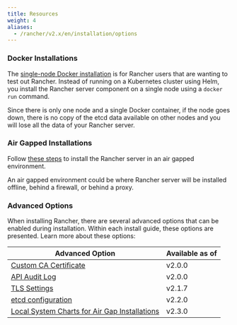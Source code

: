 ```yaml
---
title: Resources
weight: 4
aliases:
  - /rancher/v2.x/en/installation/options
---
```


### Docker Installations

The [single-node Docker installation]({{<baseurl>}}/rancher/v2.x/en/installation/other-installation-methods/single-node-docker) is for Rancher users that are wanting to test out Rancher. Instead of running on a Kubernetes cluster using Helm, you install the Rancher server component on a single node using a `docker run` command.

Since there is only one node and a single Docker container, if the node goes down, there is no copy of the etcd data available on other nodes and you will lose all the data of your Rancher server.

### Air Gapped Installations

Follow [these steps]({{<baseurl>}}/rancher/v2.x/en/installation/other-installation-methods/air-gap) to install the Rancher server in an air gapped environment.

An air gapped environment could be where Rancher server will be installed offline, behind a firewall, or behind a proxy.

### Advanced Options

When installing Rancher, there are several advanced options that can be enabled during installation. Within each install guide, these options are presented. Learn more about these options:

| Advanced Option                                                                                                         | Available as of |
| ----------------------------------------------------------------------------------------------------------------------- | --------------- |
| [Custom CA Certificate]({{<baseurl>}}/rancher/v2.x/en/installation/options/custom-ca-root-certificate/)                 | v2.0.0          |
| [API Audit Log]({{<baseurl>}}/rancher/v2.x/en/installation/options/api-audit-log/)                                      | v2.0.0          |
| [TLS Settings]({{<baseurl>}}/rancher/v2.x/en/installation/options/tls-settings/)                                        | v2.1.7          |
| [etcd configuration]({{<baseurl>}}/rancher/v2.x/en/installation/options/etcd/)                                          | v2.2.0          |
| [Local System Charts for Air Gap Installations]({{<baseurl>}}/rancher/v2.x/en/installation/options/local-system-charts) | v2.3.0          |
